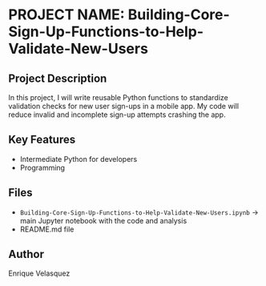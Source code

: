 # PROJECT NAME: Building-Core-Sign-Up-Functions-to-Help-Validate-New-Users

## Project Description
In this project, I will write reusable Python functions to standardize validation checks for new user sign-ups in a mobile app. My code will reduce invalid and incomplete sign-up attempts crashing the app.  

## Key Features
- Intermediate Python for developers
- Programming

## Files
- `Building-Core-Sign-Up-Functions-to-Help-Validate-New-Users.ipynb` → main Jupyter notebook with the code and analysis
- README.md file

## Author
Enrique Velasquez
